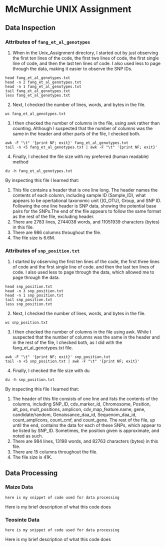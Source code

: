  # McMurchie UNIX Assignment

## Data Inspection

### Attributes of `fang_et_al_genotypes`

1. When in the Unix_Assignment directory, I started out by just observing the first ten lines of the code, the first two lines of code, the first single line of code, and then the last ten lines of code. I also used less to page through the data, making it easier to observe the SNP IDs.
```
head fang_et_al_genotypes.txt
head -n 2 fang_et_al_genotypes.txt
head -n 1 fang_et_al_genotypes.txt
tail fang_et_al_genotypes.txt
less fang_et_al_genotypes.txt
```
2. Next, I checked the number of lines, words, and bytes in the file.
```
wc fang_et_al_genotypes.txt
```
3. I then checked the number of columns in the file, using awk rather than counting. Although I suspected that the number of columns was the same in the header and other parts of the file, I checked both.
```
awk -F "\t" '{print NF; exit}' fang_et_al_genotypes.txt
tail -n +5 fang_et_al_genotypes.txt | awk -F "\t" '{print NF; exit}' 
```
4. Finally, I checked the file size with my preferred (human readable) method
```
du -h fang_et_al_genotypes.txt
```

By inspecting this file I learned that:

1. This file contains a header that is one line long. The header names the contents of each column, including sample ID (Sample_ID), what appears to be opertational taxonomic unit (]G_OTU), Group, and SNP ID. Following the one line header is SNP data, showing the potential base pairs for the SNPs.The end of the file appears to follow the same format as the rest of the file, excluding header.
2. There are 2783 lines, 2744038 words, and 11051939 characters (bytes) in this file. 
3. There are 986 columns throughout the file.
4. The file size is 6.6M.


### Attributes of `snp_position.txt`

1. I started by observing the first ten lines of the code, the first three lines of code and the first single line of code. and then the last ten lines of code. I also used less to page through the data, which allowed me to page through the data.
```
head snp_position.txt
head -n 3 snp_position.txt
head -n 1 snp_position.txt
tail snp_position.txt
less snp_position.txt
```
2. Next, I checked the number of lines, words, and bytes in the file.
```
wc snp_position.txt
```
3. I then checked the number of columns in the file using awk. While I suspected that the number of columns was the same in the header and in the rest of the file, I checked both, as I did with the fang_et_al_genotypes.txt file.
```
awk -F "\t" '{print NF; exit}' snp_position.txt
tail -n +5 snp_position.txt | awk -F "\t" '{print NF; exit}' 
```
4. Finally, I checked the file size with du
```
du -h snp_position.txt
```
By inspecting this file I learned that:

1. The header of this file consists of one line and lists the contents of the columns, including SNP_ID, cdv_marker_id, Chromosome, Position, alt_pos, mult_positions, amplicon, cdv_map_feature.name, gene, candidate/random, Genaissance_daa_id, Sequenom_daa_id, count_amplicons, count_cmf, and count_gene. The rest of the file, up until the end, contains the data for each of these SNPs, which appear to be listed by SNP_ID. Sometimes, the position given is approximate, and noted as such.   
2. There are 984 lines, 13198 words, and 82763 characters (bytes) in this file. 
3. There are 15 columns throughout the file.
4. The file size is 41K.

## Data Processing

### Maize Data

```
here is my snippet of code used for data processing
```

Here is my brief description of what this code does


### Teosinte Data

```
here is my snippet of code used for data processing
```

Here is my brief description of what this code does
